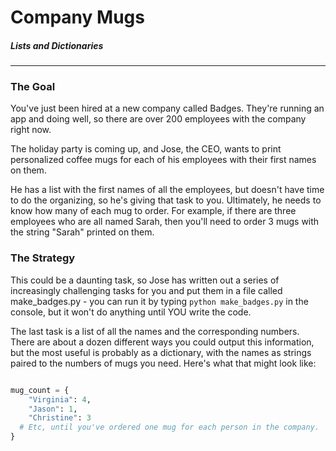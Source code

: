 # Company Mugs

##### Lists and Dictionaries

-------

### The Goal

You've just been hired at a new company called Badges. They're running an app and doing well, so there are over 200 employees with the company right now.

The holiday party is coming up, and Jose, the CEO, wants to print personalized coffee mugs for each of his employees with their first names on them.

He has a list with the first names of all the employees, but doesn't have time to do the organizing, so he's giving that task to you. Ultimately, he needs to know how many of each mug to order. For example, if there are three employees who are all named Sarah, then you'll need to order 3 mugs with the string "Sarah" printed on them.

### The Strategy

This could be a daunting task, so Jose has written out a series of increasingly challenging tasks for you and put them in a file called make_badges.py - you can run it by typing `python make_badges.py` in the console, but it won't do anything until YOU write the code.

The last task is a list of all the names and the corresponding numbers. There are about a dozen different ways you could output this information, but the most useful is probably as a dictionary, with the names as strings paired to the numbers of mugs you need. Here's what that might look like:

```Python

mug_count = {
    "Virginia": 4,
    "Jason": 1,
    "Christine": 3
  # Etc, until you've ordered one mug for each person in the company.
}

```
